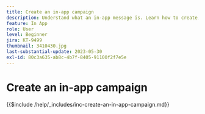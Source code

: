 ```yaml
---
title: Create an in-app campaign
description: Understand what an in-app message is. Learn how to create, configure, and publish in-app messages in Campaigns.
feature: In App
role: User
level: Beginner
jira: KT-9499
thumbnail: 3410430.jpg
last-substantial-update: 2023-05-30
exl-id: 80c3a635-ab8c-4b7f-8405-91100f2f7e5e
---
```

# Create an in-app campaign

{{$include /help/_includes/inc-create-an-in-app-campaign.md}}
